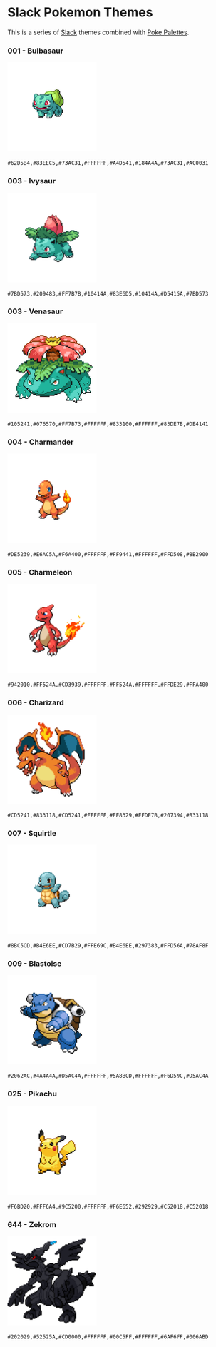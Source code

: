 # Slack Pokemon Themes

This is a series of [Slack](https://slack.com/) themes combined with [Poke Palettes](http://pokepalettes.com/).

### 001 - Bulbasaur

<img src="assets/001.png" width="200">

```
#62D5B4,#83EEC5,#73AC31,#FFFFFF,#A4D541,#184A4A,#73AC31,#AC0031
```

### 003 - Ivysaur

<img src="assets/002.png" width="200">

```
#7BD573,#209483,#FF7B7B,#10414A,#83E6D5,#10414A,#D5415A,#7BD573
```

### 003 - Venasaur

<img src="assets/003.png" width="200">

```
#105241,#076570,#FF7B73,#FFFFFF,#833100,#FFFFFF,#83DE7B,#DE4141
```

### 004 - Charmander

<img src="assets/004.png" width="200">

```
#DE5239,#E6AC5A,#F6A400,#FFFFFF,#FF9441,#FFFFFF,#FFD508,#8B2900
```

### 005 - Charmeleon

<img src="assets/005.png" width="200">

```
#942010,#FF524A,#CD3939,#FFFFFF,#FF524A,#FFFFFF,#FFDE29,#FFA400
```

### 006 - Charizard

<img src="assets/006.png" width="200">

```
#CD5241,#833118,#CD5241,#FFFFFF,#EE8329,#EEDE7B,#207394,#833118
```

### 007 - Squirtle

<img src="assets/007.png" width="200">

```
#8BC5CD,#B4E6EE,#CD7B29,#FFE69C,#B4E6EE,#297383,#FFD56A,#78AF8F
```

### 009 - Blastoise

<img src="assets/009.png" width="200">

```
#2062AC,#4A4A4A,#D5AC4A,#FFFFFF,#5A8BCD,#FFFFFF,#F6D59C,#D5AC4A
```

### 025 - Pikachu

<img src="assets/025.png" width="200">

```
#F6BD20,#FFF6A4,#9C5200,#FFFFFF,#F6E652,#292929,#C52018,#C52018
```

### 644 - Zekrom

<img src="assets/644.png" width="200">

```
#202029,#52525A,#CD0000,#FFFFFF,#00C5FF,#FFFFFF,#6AF6FF,#006ABD
```